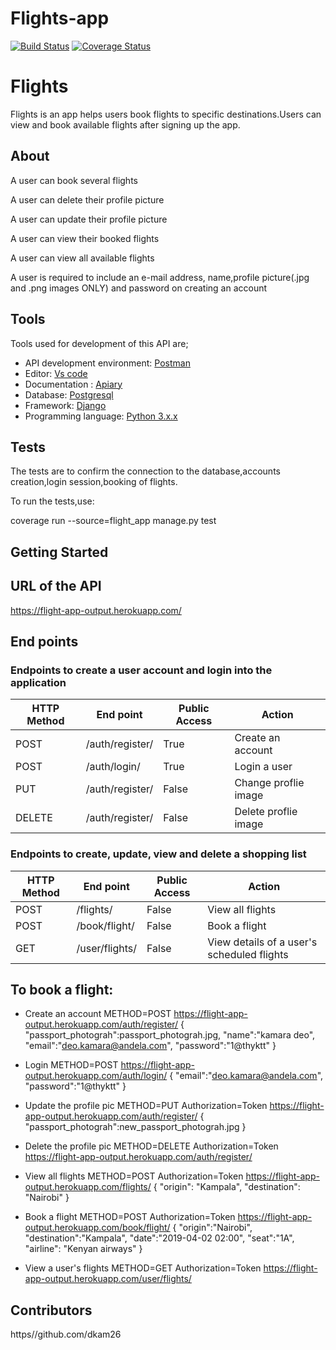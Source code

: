

# Flights-app
[![Build Status](https://travis-ci.org/dkam26/Flights-app.svg?branch=master)](https://travis-ci.org/dkam26/Flights-app)
[![Coverage Status](https://coveralls.io/repos/github/dkam26/Flights-app/badge.svg?branch=master)](https://coveralls.io/github/dkam26/Flights-app?branch=master)


# Flights
Flights is an app helps users book flights to specific destinations.Users can view and book available flights after signing up the app.

## About
A user can book several flights

A user can delete their profile picture

A user can update their profile picture

A user can view their booked flights

A user can view all available flights

A user is required to include an e-mail address, name,profile picture(.jpg and .png images ONLY) and password on creating an account



## Tools
Tools used for development of this API are;
- API development environment: [Postman](https://www.getpostman.com)
- Editor: [Vs code](https://code.visualstudio.com)
- Documentation : [Apiary](https://apiary.io/)
- Database: [Postgresql](https://www.postgresql.org)
- Framework: [Django](https://www.django-rest-framework.org/)
- Programming language: [Python 3.x.x](https://docs.python.org/3/)

## Tests

The tests are to confirm the connection to the database,accounts creation,login session,booking of flights.

To run the tests,use:

coverage run --source=flight_app manage.py test


## Getting Started

## URL of the API

https://flight-app-output.herokuapp.com/

## End points
### Endpoints to create a user account and login into the application
HTTP Method|End point | Public Access|Action
-----------|----------|--------------|------
POST | /auth/register/ | True | Create an account
POST | /auth/login/ | True | Login a user
PUT  |  /auth/register/ | False | Change proflie image
DELETE  |  /auth/register/ | False | Delete proflie image


### Endpoints to create, update, view and delete a shopping list
HTTP Method|End point | Public Access|Action
-----------|----------|--------------|------
POST | /flights/ | False | View all flights
POST | /book/flight/ | False | Book a flight
GET | /user/flights/ | False | View details of a user's scheduled flights


## To book a flight:
- Create an account
    METHOD=POST
    https://flight-app-output.herokuapp.com/auth/register/
    {
       "passport_photograh":passport_photograh.jpg,
       "name":"kamara deo",
       "email":"deo.kamara@andela.com",
       "password":"1@thyktt"
    }

- Login
    METHOD=POST
    https://flight-app-output.herokuapp.com/auth/login/
    {
       "email":"deo.kamara@andela.com",
       "password":"1@thyktt"
    }

-  Update the profile pic
    METHOD=PUT
    Authorization=Token
    https://flight-app-output.herokuapp.com/auth/register/
    {
       "passport_photograh":new_passport_photograh.jpg
    }

- Delete the profile pic
   METHOD=DELETE
   Authorization=Token
   https://flight-app-output.herokuapp.com/auth/register/

- View all flights
   METHOD=POST
   Authorization=Token
   https://flight-app-output.herokuapp.com/flights/
    {
       "origin": "Kampala",
       "destination": "Nairobi"
    }

- Book a flight
   METHOD=POST
   Authorization=Token
   https://flight-app-output.herokuapp.com/book/flight/
    {
      	"origin":"Nairobi",
	    "destination":"Kampala",
	    "date":"2019-04-02 02:00",
	    "seat":"1A",
	    "airline": "Kenyan airways"
    }

- View a user's flights
   METHOD=GET
   Authorization=Token
   https://flight-app-output.herokuapp.com/user/flights/







## Contributors

https//github.com/dkam26



